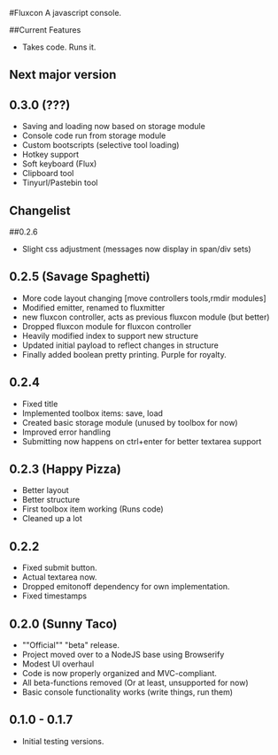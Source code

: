 #Fluxcon
A javascript console.

##Current Features
* Takes code. Runs it. 

## Next major version
## 0.3.0 (???)
* Saving and loading now based on storage module
* Console code run from storage module
* Custom bootscripts (selective tool loading)
* Hotkey support
* Soft keyboard (Flux)
* Clipboard tool
* Tinyurl/Pastebin tool

## Changelist


##0.2.6 
* Slight css adjustment (messages now display in span/div sets)

## 0.2.5 (Savage Spaghetti)
* More code layout changing [move controllers tools,rmdir modules]
* Modified emitter, renamed to fluxmitter
* new fluxcon controller, acts as previous fluxcon module (but better)
* Dropped fluxcon module for fluxcon controller
* Heavily modified index to support new structure
* Updated initial payload to reflect changes in structure
* Finally added boolean pretty printing. Purple for royalty.

## 0.2.4
* Fixed title
* Implemented toolbox items: save, load
* Created basic storage module (unused by toolbox for now)
* Improved error handling
* Submitting now happens on ctrl+enter for better textarea support

## 0.2.3 (Happy Pizza)
* Better layout
* Better structure
* First toolbox item working (Runs code)
* Cleaned up a lot

## 0.2.2
* Fixed submit button.
* Actual textarea now.
* Dropped emitonoff dependency for own implementation.
* Fixed timestamps

## 0.2.0 (Sunny Taco)
* ""Official"" "beta" release.
* Project moved over to a NodeJS base using Browserify
* Modest UI overhaul
* Code is now properly organized and MVC-compliant.
* All beta-functions removed (Or at least, unsupported for now)
* Basic console functionality works (write things, run them) 

## 0.1.0 - 0.1.7
* Initial testing versions. 
